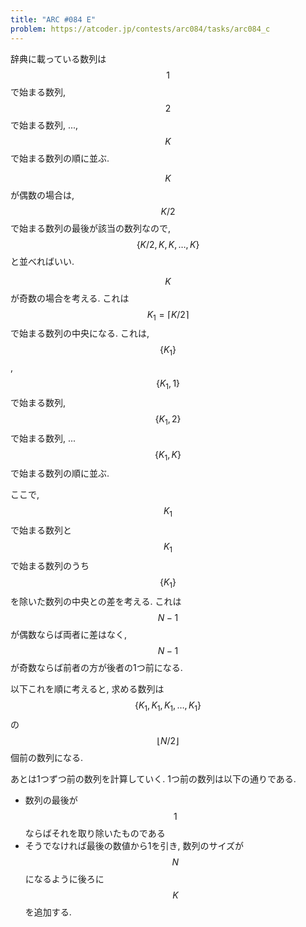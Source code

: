 ```yaml
---
title: "ARC #084 E"
problem: https://atcoder.jp/contests/arc084/tasks/arc084_c
---
```

辞典に載っている数列は $$ 1 $$ で始まる数列, $$ 2 $$ で始まる数列, ..., $$ K $$ で始まる数列の順に並ぶ.

$$ K $$ が偶数の場合は, $$ K/2 $$ で始まる数列の最後が該当の数列なので, $$ \{ K/2, K, K, \dots, K \} $$ と並べればいい.

$$ K $$ が奇数の場合を考える. これは $$ K_1 = \lceil K/2 \rceil $$ で始まる数列の中央になる. これは, $$ \{ K_1 \} $$, $$ \{ K_1, 1 \} $$ で始まる数列, $$ \{ K_1, 2 \} $$ で始まる数列, ... $$ \{ K_1, K \} $$ で始まる数列の順に並ぶ.

ここで, $$ K_1 $$ で始まる数列と $$ K_1 $$ で始まる数列のうち $$ \{ K_1 \} $$ を除いた数列の中央との差を考える. これは $$ N-1 $$ が偶数ならば両者に差はなく, $$ N-1 $$ が奇数ならば前者の方が後者の1つ前になる.

以下これを順に考えると, 求める数列は $$ \{ K_1, K_1, K_1, \dots, K_1 \} $$ の $$ \lfloor N/2 \rfloor $$ 個前の数列になる.

あとは1つずつ前の数列を計算していく. 1つ前の数列は以下の通りである.

* 数列の最後が $$ 1 $$ ならばそれを取り除いたものである
* そうでなければ最後の数値から1を引き, 数列のサイズが $$ N $$ になるように後ろに $$ K $$ を追加する.
